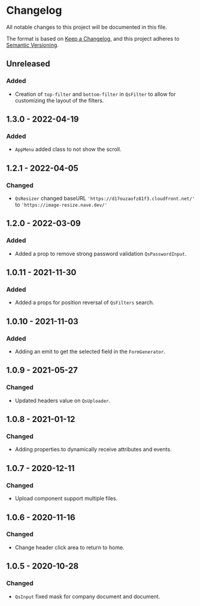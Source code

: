 # Changelog
All notable changes to this project will be documented in this file.

The format is based on [Keep a Changelog](https://keepachangelog.com/en/1.0.0/),
and this project adheres to [Semantic Versioning](https://semver.org/spec/v2.0.0.html).

## Unreleased
### Added
- Creation of `top-filter` and `bottom-filter` in `QsFilter` to allow for customizing the layout of the filters.

## 1.3.0 - 2022-04-19
### Added
- `AppMenu` added class to not show the scroll.

## 1.2.1 - 2022-04-05
### Changed
- `QsResizer` changed baseURL `'https://d17ouzaofz81f3.cloudfront.net/'` to `'https://image-resize.nave.dev/'`

## 1.2.0 - 2022-03-09
### Added
- Added a prop to remove strong password validation `QsPasswordInput`.

## 1.0.11 - 2021-11-30
### Added
- Added a props for position reversal of `QsFilters` search.

## 1.0.10 - 2021-11-03
### Added
- Adding an emit to get the selected field in the `FormGenerator`.

## 1.0.9 - 2021-05-27
### Changed
- Updated headers value on `QsUploader`.

## 1.0.8 - 2021-01-12
### Changed
- Adding properties to dynamically receive attributes and events.

## 1.0.7 - 2020-12-11
### Changed
- Upload component support multiple files.

## 1.0.6 - 2020-11-16
### Changed
- Change header click area to return to home.

## 1.0.5 - 2020-10-28
### Changed
- `QsInput` fixed mask for company document and document.
